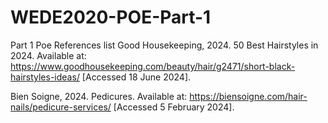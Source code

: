 # WEDE2020-POE-Part-1
Part 1 Poe
References list
Good Housekeeping, 2024. 50 Best Hairstyles in 2024. Available at: https://www.goodhousekeeping.com/beauty/hair/g2471/short-black-hairstyles-ideas/  [Accessed 18 June 2024]. 

Bien Soigne, 2024. Pedicures. Available at: https://biensoigne.com/hair-nails/pedicure-services/   [Accessed 5 February 2024]. 
